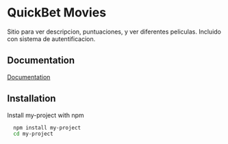 # QuickBet Movies

Sitio para ver descripcion, puntuaciones, y ver diferentes peliculas. Incluido con sistema de autentificacion.

## Documentation

[Documentation](https://linktodocumentation)

## Installation

Install my-project with npm

```bash
  npm install my-project
  cd my-project
```
